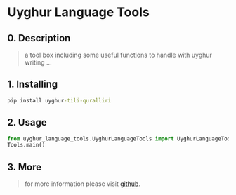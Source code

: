 # Uyghur Language Tools

## 0. Description

> a tool box including some useful functions to handle with uyghur writing ...

## 1. Installing

```cmd
pip install uyghur-tili-quralliri
```

## 2. Usage

```python
from uyghur_language_tools.UyghurLanguageTools import UyghurLanguageTools as Tools
Tools.main()
```

## 3. More

> for more information please visit [github](https://github.com/kompasim/uyghur-tili-quralliri).
